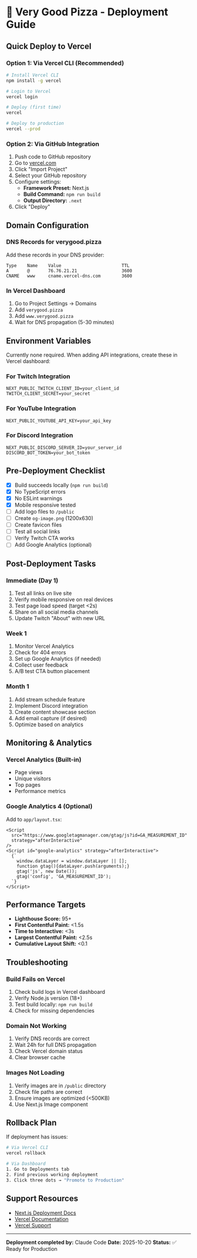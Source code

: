 # 🚀 Very Good Pizza - Deployment Guide

## Quick Deploy to Vercel

### Option 1: Via Vercel CLI (Recommended)

```bash
# Install Vercel CLI
npm install -g vercel

# Login to Vercel
vercel login

# Deploy (first time)
vercel

# Deploy to production
vercel --prod
```

### Option 2: Via GitHub Integration

1. Push code to GitHub repository
2. Go to [vercel.com](https://vercel.com)
3. Click "Import Project"
4. Select your GitHub repository
5. Configure settings:
   - **Framework Preset:** Next.js
   - **Build Command:** `npm run build`
   - **Output Directory:** `.next`
6. Click "Deploy"

## Domain Configuration

### DNS Records for verygood.pizza

Add these records in your DNS provider:

```
Type    Name    Value                       TTL
A       @       76.76.21.21                 3600
CNAME   www     cname.vercel-dns.com        3600
```

### In Vercel Dashboard

1. Go to Project Settings → Domains
2. Add `verygood.pizza`
3. Add `www.verygood.pizza`
4. Wait for DNS propagation (5-30 minutes)

## Environment Variables

Currently none required. When adding API integrations, create these in Vercel dashboard:

### For Twitch Integration
```
NEXT_PUBLIC_TWITCH_CLIENT_ID=your_client_id
TWITCH_CLIENT_SECRET=your_secret
```

### For YouTube Integration
```
NEXT_PUBLIC_YOUTUBE_API_KEY=your_api_key
```

### For Discord Integration
```
NEXT_PUBLIC_DISCORD_SERVER_ID=your_server_id
DISCORD_BOT_TOKEN=your_bot_token
```

## Pre-Deployment Checklist

- [x] Build succeeds locally (`npm run build`)
- [x] No TypeScript errors
- [x] No ESLint warnings
- [x] Mobile responsive tested
- [ ] Add logo files to `/public`
- [ ] Create `og-image.png` (1200x630)
- [ ] Create favicon files
- [ ] Test all social links
- [ ] Verify Twitch CTA works
- [ ] Add Google Analytics (optional)

## Post-Deployment Tasks

### Immediate (Day 1)
1. Test all links on live site
2. Verify mobile responsive on real devices
3. Test page load speed (target <2s)
4. Share on all social media channels
5. Update Twitch "About" with new URL

### Week 1
1. Monitor Vercel Analytics
2. Check for 404 errors
3. Set up Google Analytics (if needed)
4. Collect user feedback
5. A/B test CTA button placement

### Month 1
1. Add stream schedule feature
2. Implement Discord integration
3. Create content showcase section
4. Add email capture (if desired)
5. Optimize based on analytics

## Monitoring & Analytics

### Vercel Analytics (Built-in)
- Page views
- Unique visitors
- Top pages
- Performance metrics

### Google Analytics 4 (Optional)

Add to `app/layout.tsx`:
```tsx
<Script
  src="https://www.googletagmanager.com/gtag/js?id=GA_MEASUREMENT_ID"
  strategy="afterInteractive"
/>
<Script id="google-analytics" strategy="afterInteractive">
  {`
    window.dataLayer = window.dataLayer || [];
    function gtag(){dataLayer.push(arguments);}
    gtag('js', new Date());
    gtag('config', 'GA_MEASUREMENT_ID');
  `}
</Script>
```

## Performance Targets

- **Lighthouse Score:** 95+
- **First Contentful Paint:** <1.5s
- **Time to Interactive:** <3s
- **Largest Contentful Paint:** <2.5s
- **Cumulative Layout Shift:** <0.1

## Troubleshooting

### Build Fails on Vercel
1. Check build logs in Vercel dashboard
2. Verify Node.js version (18+)
3. Test build locally: `npm run build`
4. Check for missing dependencies

### Domain Not Working
1. Verify DNS records are correct
2. Wait 24h for full DNS propagation
3. Check Vercel domain status
4. Clear browser cache

### Images Not Loading
1. Verify images are in `/public` directory
2. Check file paths are correct
3. Ensure images are optimized (<500KB)
4. Use Next.js Image component

## Rollback Plan

If deployment has issues:

```bash
# Via Vercel CLI
vercel rollback

# Via Dashboard
1. Go to Deployments tab
2. Find previous working deployment
3. Click three dots → "Promote to Production"
```

## Support Resources

- [Next.js Deployment Docs](https://nextjs.org/docs/deployment)
- [Vercel Documentation](https://vercel.com/docs)
- [Vercel Support](https://vercel.com/support)

---

**Deployment completed by:** Claude Code
**Date:** 2025-10-20
**Status:** ✅ Ready for Production
